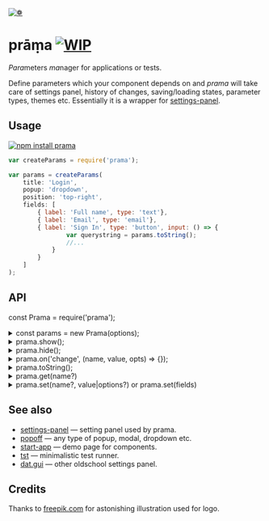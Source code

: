 [![❁](https://dfcreative.github.io/prama/logo.png "❁")](https://dfcreative.github.io/prama)

# prāṃa [![WIP](https://img.shields.io/badge/Work%20in%20progress--green.svg)](http://github.com/badges/stability-badges)

<em>Para</em>meters <em>ma</em>nager for applications or tests.

Define parameters which your component depends on and _prama_ will take care of settings panel, history of changes, saving/loading states, parameter types, themes etc. Essentially it is a wrapper for [settings-panel](https://github.com/dfcreative/settings-panel).

## Usage

[![npm install prama](https://nodei.co/npm/prama.png?mini=true)](https://npmjs.org/package/prama/)

```js
var createParams = require('prama');

var params = createParams(
	title: 'Login',
	popup: 'dropdown',
	position: 'top-right',
	fields: [
		{ label: 'Full name', type: 'text'},
		{ label: 'Email', type: 'email'},
		{ label: 'Sign In', type: 'button', input: () => {
				var querystring = params.toString();
				//...
			}
		}
	]
);
```

## API

const Prama = require('prama');

<details><summary>const params = new Prama(options);</summary>
Create parameters manager instance based off options.
#### Options
<details><summary>&nbsp;&nbsp;&nbsp;&nbsp;title: 'Settings',</summary>
Display menu title at the top. Can be omitted.
</details>
<details><summary>&nbsp;&nbsp;&nbsp;&nbsp;fields: [],</summary>
List or object of fields, see [settings-panel](https://github.com/dfcreative/settings-panel) for fields specification.
Prama adds `save` and `order` additional field properties. Example:
```js
		{type: 'range', label: 'my range', min: 0, max: 100, value: 20},
		{type: 'range', label: 'log range', min: 0.1, max: 100, value: 20, scale: 'log'},
		{type: 'text', label: 'my text', value: 'my cool setting', help: 'why this is cool'},
		{type: 'checkbox', label: 'my checkbox', value: true},
		{type: 'color', label: 'my color', format: 'rgb', value: 'rgb(10,200,0)', change: value => console.log(value)},
		{type: 'button', label: 'gimme an alert', change: () => alert('hello!')},
		{type: 'select', label: 'select one', options: ['option 1', 'option 2'], value: 'option 1'}
		...
```
</details>
<details><summary>&nbsp;&nbsp;&nbsp;&nbsp;theme: require('prama/theme/control'),</summary>
Theme, see theme folder</details>
<details><summary>&nbsp;&nbsp;&nbsp;&nbsp;container: document.body,</summary>
Container element to place panel and button</details>
<details><summary>&nbsp;&nbsp;&nbsp;&nbsp;popup: 'dropdown',</summary>
Popup - type string, options or true/false</details>
<details><summary>&nbsp;&nbsp;&nbsp;&nbsp;draggable: true,</summary>
Make panel draggable - true, false or handle selector</details>
<details><summary>&nbsp;&nbsp;&nbsp;&nbsp;button: true,</summary>
Create settings menu button</details>
<details><summary>&nbsp;&nbsp;&nbsp;&nbsp;position: 'top-right',</summary>
Position of a button</details>
<details><summary>&nbsp;&nbsp;&nbsp;&nbsp;icon: ./gears.svg,</summary>
Svg to use for a menu icon</details>
<details><summary>&nbsp;&nbsp;&nbsp;&nbsp;history: false,</summary>
Reflect state in url</details>
<details><summary>&nbsp;&nbsp;&nbsp;&nbsp;session: true,</summary>
Save/load state between sessions, on load is overridden by history</details>
<details><summary>&nbsp;&nbsp;&nbsp;&nbsp;storage: window.sessionStorage</summary>
Default storage</details>
</details>

<details><summary>prama.show();</summary>
Show or hide params menu
</details>
<details><summary>prama.hide();</summary>
Show or hide params menu
</details>

<details><summary>prama.on('change', (name, value, opts) => {});</summary>
Hook up a callback for any parameter change.
</details>

<details><summary>prama.toString();</summary>
Get string representation of state
</details>

<details><summary>prama.get(name?)</summary>
Get single property value. If name is omitted - return full state.
</details>

<details><summary>prama.set(name?, value|options?) or prama.set(fields)</summary>
Set field value, of if an object passed - update state with passed values.
</details>


## See also

* [settings-panel](https://github.com/freeman-lab/settings-panel) — setting panel used by prama.
* [popoff](https://github.com/dfcreative/popoff) — any type of popup, modal, dropdown etc.
* [start-app](https://github.com/dfcreative/start-app) — demo page for components.
* [tst](https://github.com/dfcreative/tst) — minimalistic test runner.
* [dat.gui](https://github.com/dataarts/dat.gui) — other oldschool settings panel.

## Credits

Thanks to [freepik.com](http://www.freepik.com/free-vector/flower-mandala-ornaments_714316.htm#term=mandala&page=1&position=12) for astonishing illustration used for logo.